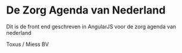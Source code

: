 De Zorg Agenda van Nederland
===========

Dit is de front end geschreven in AngularJS voor de zorg agenda van nederland


Toxus / Miess BV
